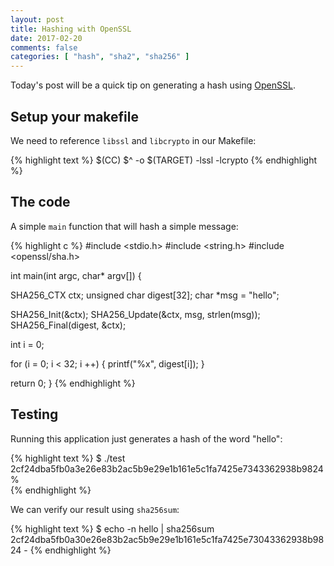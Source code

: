 ```yaml
---
layout: post
title: Hashing with OpenSSL
date: 2017-02-20
comments: false
categories: [ "hash", "sha2", "sha256" ]
---
```


Today's post will be a quick tip on generating a hash using [OpenSSL](https://www.openssl.org/).

## Setup your makefile

We need to reference `libssl` and `libcrypto` in our Makefile:

{% highlight text %}
$(CC) $^ -o $(TARGET) -lssl -lcrypto
{% endhighlight %}

## The code

A simple `main` function that will hash a simple message:

{% highlight c %}
#include <stdio.h>
#include <string.h>
#include <openssl/sha.h>

int main(int argc, char* argv[]) {

   SHA256_CTX ctx;
   unsigned char digest[32];
   char *msg = "hello";

   SHA256_Init(&ctx);
   SHA256_Update(&ctx, msg, strlen(msg));
   SHA256_Final(digest, &ctx);

   int i = 0;

   for (i = 0; i < 32; i ++) {
      printf("%x", digest[i]);
   }

   return 0;
}
{% endhighlight %}

## Testing

Running this application just generates a hash of the word "hello":

{% highlight text %}
$ ./test
2cf24dba5fb0a3e26e83b2ac5b9e29e1b161e5c1fa7425e7343362938b9824%                 
{% endhighlight %}

We can verify our result using `sha256sum`:

{% highlight text %}
$ echo -n hello | sha256sum 
2cf24dba5fb0a30e26e83b2ac5b9e29e1b161e5c1fa7425e73043362938b9824  -
{% endhighlight %}

